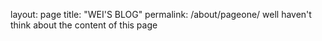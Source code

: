 layout: page
title: "WEI'S BLOG"
permalink: /about/pageone/
well haven't think about the content of this page
